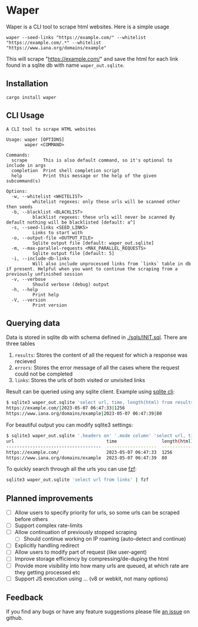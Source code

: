 # Waper

Waper is a CLI tool to scrape html websites. Here is a simple usage
```
waper --seed-links "https://example.com/" --whitelist "https://example.com/.*" --whitelist "https://www.iana.org/domains/example" 
```
This will scrape "https://example.com/" and save the html for each link found in a sqlite db with name `waper_out.sqlite`.

## Installation
```
cargo install waper
```

## CLI Usage
```
A CLI tool to scrape HTML websites

Usage: waper [OPTIONS]
       waper <COMMAND>

Commands:
  scrape      This is also default command, so it's optional to include in args
  completion  Print shell completion script
  help        Print this message or the help of the given subcommand(s)

Options:
  -w, --whitelist <WHITELIST>
          whitelist regexes: only these urls will be scanned other then seeds
  -b, --blacklist <BLACKLIST>
          blacklist regexes: these urls will never be scanned By default nothing will be blacklisted [default: a^]
  -s, --seed-links <SEED_LINKS>
          Links to start with
  -o, --output-file <OUTPUT_FILE>
          Sqlite output file [default: waper_out.sqlite]
  -m, --max-parallel-requests <MAX_PARALLEL_REQUESTS>
          Sqlite output file [default: 5]
  -i, --include-db-links
          Will also include unprocessed links from `links` table in db if present. Helpful when you want to continue the scraping from a previously unfinished session
  -v, --verbose
          Should verbose (debug) output
  -h, --help
          Print help
  -V, --version
          Print version
```

## Querying data

Data is stored in sqlite db with schema defined in [./sqls/INIT.sql](./sqls/INIT.sql). There are three tables
1. `results`: Stores the content of all the request for which a response was recieved
2. `errors`: Stores the error message of all the cases where the request could not be completed
3. `links`: Stores the urls of both visited or unvisited links
  

Result can be queried using any sqlite client. Example using [sqlite cli](https://www.sqlite.org/cli.html):
```bash
$ sqlite3 waper_out.sqlite 'select url, time, length(html) from results'
https://example.com/|2023-05-07 06:47:33|1256
https://www.iana.org/domains/example|2023-05-07 06:47:39|80
```
  
For beautiful output you can modify sqlite3 settings:
```bash
$ sqlite3 waper_out.sqlite '.headers on' '.mode column' 'select url, time, length(html) from results'
url                                   time                 length(html)
------------------------------------  -------------------  ------------
https://example.com/                  2023-05-07 06:47:33  1256
https://www.iana.org/domains/example  2023-05-07 06:47:39  80
```
  
To quickly search through all the urls you can use [fzf](https://github.com/junegunn/fzf):
```bash
sqlite3 waper_out.sqlite 'select url from links' | fzf
```

## Planned improvements
- [ ] Allow users to specify priority for urls, so some urls can be scraped before others
- [ ] Support complex rate-limits
- [ ] Allow continuation of previously stopped scraping
  - [ ] Should continue working on IP roaming (auto-detect and continue)
- [ ] Explicitly handling redirect
- [ ] Allow users to modify part of request (like user-agent)
- [ ] Improve storage efficiency by compressing/de-duping the html
- [ ] Provide more visibility into how many urls are queued, at which rate are they getting processed etc
- [ ] Support JS execution using ... (v8 or webkit, not many options)

## Feedback
If you find any bugs or have any feature suggestions please file [an issue](https://github.com/nkitsaini/waper/issues) on github.

